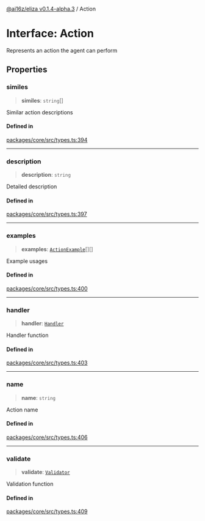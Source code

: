 [@ai16z/eliza v0.1.4-alpha.3](../index.md) / Action

# Interface: Action

Represents an action the agent can perform

## Properties

### similes

> **similes**: `string`[]

Similar action descriptions

#### Defined in

[packages/core/src/types.ts:394](https://github.com/Sifchain/sa-eliza/blob/main/packages/core/src/types.ts#L394)

***

### description

> **description**: `string`

Detailed description

#### Defined in

[packages/core/src/types.ts:397](https://github.com/Sifchain/sa-eliza/blob/main/packages/core/src/types.ts#L397)

***

### examples

> **examples**: [`ActionExample`](ActionExample.md)[][]

Example usages

#### Defined in

[packages/core/src/types.ts:400](https://github.com/Sifchain/sa-eliza/blob/main/packages/core/src/types.ts#L400)

***

### handler

> **handler**: [`Handler`](../type-aliases/Handler.md)

Handler function

#### Defined in

[packages/core/src/types.ts:403](https://github.com/Sifchain/sa-eliza/blob/main/packages/core/src/types.ts#L403)

***

### name

> **name**: `string`

Action name

#### Defined in

[packages/core/src/types.ts:406](https://github.com/Sifchain/sa-eliza/blob/main/packages/core/src/types.ts#L406)

***

### validate

> **validate**: [`Validator`](../type-aliases/Validator.md)

Validation function

#### Defined in

[packages/core/src/types.ts:409](https://github.com/Sifchain/sa-eliza/blob/main/packages/core/src/types.ts#L409)
